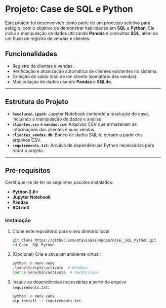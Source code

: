 # Projeto: Case de SQL e Python

Este projeto foi desenvolvido como parte de um processo seletivo para estágio, com o objetivo de demonstrar habilidades em **SQL** e **Python**. Ele inclui a manipulação de dados utilizando **Pandas** e consultas **SQL**, além de um fluxo de registro de vendas e clientes.

## Funcionalidades

- Registro de clientes e vendas.
- Verificação e atualização automática de clientes existentes no sistema.
- Exibição do saldo total de um cliente (somatório das vendas).
- Manipulação de dados usando **Pandas** e **SQLite**.

---

## Estrutura do Projeto

- **`Resolucao.ipynb`**: Jupyter Notebook contendo a resolução do case, incluindo a manipulação de dados e análise.
- **`clientes.csv`** e **`vendas.csv`**: Arquivos CSV que armazenam as informações dos clientes e suas vendas.
- **`clientes_vendas.db`**: Banco de dados SQLite gerado a partir dos arquivos CSV.
- **`requirements.txt`**: Arquivo de dependências Python necessárias para rodar o projeto.

---

## Pré-requisitos

Certifique-se de ter os seguintes pacotes instalados:

- **Python 3.8+**
- **Jupyter Notebook**
- **Pandas**
- **SQLite3**

### Instalação

1. Clone este repositório para o seu diretório local:
   ```bash
   git clone https://github.com/otavioassumpcao/Case__SQL_Python.git
   cd Case__SQL_Python

3. (Opcional) Crie e ative um ambiente virtual:

   ```bash
   python -m venv venv
   .\venv\Scripts\activate  # Windows
   source venv/bin/activate  # macOS/Linux

4. Instale as dependências necessárias a partir do arquivo `requirements.txt`:
   ```bash
   python -m venv venv
   pip install -r requirements.txt


